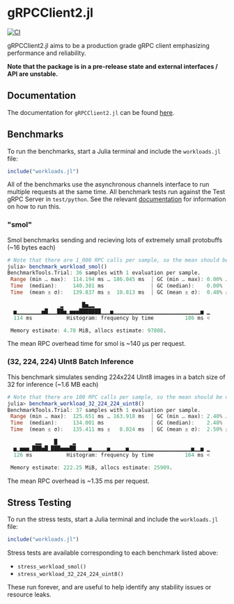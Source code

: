 # gRPCClient2.jl

[![CI](https://github.com/csvance/gRPCClient2.jl/actions/workflows/ci.yml/badge.svg)](https://github.com/csvance/gRPCClient2.jl/actions/workflows/ci.yml)

gRPCClient2.jl aims to be a production grade gRPC client emphasizing performance and reliability.

**Note that the package is in a pre-release state and external interfaces / API are unstable.**

## Documentation

The documentation for `gRPCClient2.jl` can be found [here](https://csvance.github.io/gRPCClient2.jl).

## Benchmarks 

To run the benchmarks, start a Julia terminal and include the `workloads.jl` file:

```julia
include("workloads.jl")
```

All of the benchmarks use the asynchronous channels interface to run multiple requests at the same time. All benchmark tests run against the Test gRPC Server in `test/python`. See the relevant [documentation](https://csvance.github.io/gRPCClient2.jl/dev/#Test-gRPC-Server) for information on how to run this.

### "smol"

Smol benchmarks sending and recieving lots of extremely small protobuffs (~16 bytes each)

```julia
# Note that there are 1_000 RPC calls per sample, so the mean should be divided by 1_000
julia> benchmark_workload_smol()
BenchmarkTools.Trial: 36 samples with 1 evaluation per sample.
 Range (min … max):  114.194 ms … 186.045 ms  ┊ GC (min … max): 0.00% … 3.92%
 Time  (median):     140.381 ms               ┊ GC (median):    0.00%
 Time  (mean ± σ):   139.837 ms ±  10.813 ms  ┊ GC (mean ± σ):  0.40% ± 1.24%

                 ▂      █▅▂▂                                     
  ▅▁▁▁▁▁▁▁▁▅█▁▁▁██▅▁▅▅▅███████▁▁▁▅▁▁▁▁▁▁▁▁▁▁▁▁▁▁▁▁▁▁▁▁▁▁▁▁▁▁▁▁▅ ▁
  114 ms           Histogram: frequency by time          186 ms <

 Memory estimate: 4.78 MiB, allocs estimate: 97808.
 ```

 The mean RPC overhead time for smol is ~140 μs per request.

 ### (32, 224, 224) UInt8 Batch Inference

 This benchmark simulates sending 224x224 UInt8 images in a batch size of 32 for inference (~1.6 MB each)

```julia
# Note that there are 100 RPC calls per sample, so the mean should be divided by 100
julia> benchmark_workload_32_224_224_uint8()
BenchmarkTools.Trial: 37 samples with 1 evaluation per sample.
 Range (min … max):  125.651 ms … 163.918 ms  ┊ GC (min … max): 2.40% … 4.03%
 Time  (median):     134.001 ms               ┊ GC (median):    2.48%
 Time  (mean ± σ):   135.411 ms ±   8.024 ms  ┊ GC (mean ± σ):  2.50% ± 0.41%

         ▂▂    █     ▂                                           
  ▅▁▅▅▅▁███▅█▁███▅▅▅██▁▁▁▁▅▁▁▁▁▁▅▁▁▁▁▁▅▁▁▁▁▁▁▁▁▁▁▁▁▁▁▁▁▁▁▁▁▅▁▁▅ ▁
  126 ms           Histogram: frequency by time          164 ms <

 Memory estimate: 222.25 MiB, allocs estimate: 25909.
```

The mean RPC overhead is ~1.35 ms per request.

## Stress Testing

To run the stress tests, start a Julia terminal and include the `workloads.jl` file:

```julia
include("workloads.jl")
```

Stress tests are available corresponding to each benchmark listed above:

- `stress_workload_smol()`
- `stress_workload_32_224_224_uint8()`

These run forever, and are useful to help identify any stability issues or resource leaks.